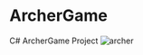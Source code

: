 # ArcherGame
 C# ArcherGame Project
![archer](https://user-images.githubusercontent.com/58265298/109435170-2bfabd80-7a2a-11eb-93af-68ac5398cf18.png)
